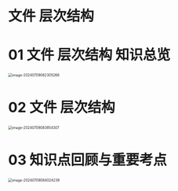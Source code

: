 # 文件 层次结构



# 01 文件 层次结构 知识总览

<img src="https://cvp.oss-cn-shanghai.aliyuncs.com/picgo/202407090823339.png" alt="image-20240709082305266" style="zoom:50%;" />



# 02 文件 层次结构

<img src="C:\Users\51532\AppData\Roaming\Typora\typora-user-images\image-20240709083854307.png" alt="image-20240709083854307" style="zoom:50%;" />



# 03 知识点回顾与重要考点

<img src="https://cvp.oss-cn-shanghai.aliyuncs.com/picgo/202407090840366.png" alt="image-20240709084024239" style="zoom:50%;" />